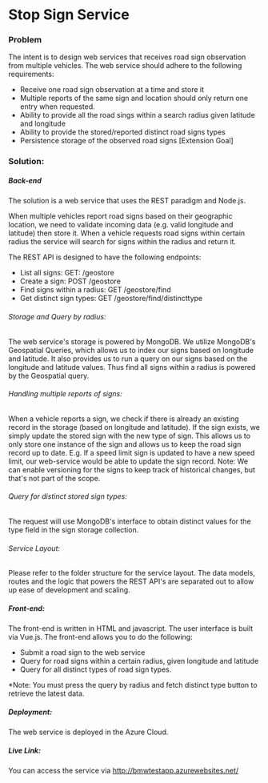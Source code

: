 # Stop Sign Service

### Problem
The intent is to design web services that receives road sign observation from multiple vehicles. 
The web service should adhere to the following requirements:

- Receive one road sign observation at a time and store it
- Multiple reports of the same sign and location should only return one entry when requested.
- Ability to provide all the road sings within a search radius given latitude and longitude
- Ability to provide the stored/reported distinct road signs types
- Persistence  storage of the observed road signs [Extension Goal]

### Solution:
##### Back-end
The solution is a web service that uses the REST paradigm and Node.js.

When multiple vehicles report road signs based on their geographic location, we need to validate incoming data  (e.g. valid longitude and latitude) then store it. When a vehicle requests road signs within certain radius the service will search for signs within the radius and return it.

The REST API is designed to have the following endpoints:
- List all signs: GET: /geostore
- Create a sign: POST /geostore
- Find signs within a radius: GET /geostore/find
- Get distinct sign types: GET /geostore/find/distincttype

###### Storage and Query by radius:
The web service's storage is powered by MongoDB. 
We utilize MongoDB's Geospatial Queries, which allows us to index our signs based on longitude and latitude. It also provides us to run a query on our signs based on the longitude and latitude values. Thus find all signs within a radius is powered by the Geospatial query. 

###### Handling multiple reports of signs:
When a vehicle reports a sign, we check if there is already an existing record in the storage (based on longitude and latitude). If the sign exists, we simply update the stored sign with the new type of sign. This allows us to only store one instance of the sign and allows us to keep the road sign record up to date. E.g. If a speed limit sign is updated to have a new speed limit, our web-service would be able to update the sign record. Note: We can enable versioning for the signs to keep track of historical changes, but that's not part of the scope.

###### Query for distinct stored sign types:
The request will use MongoDB's interface to obtain distinct values for the type field in the sign storage collection.

###### Service Layout:
Please refer to the folder structure for the service layout.
The data models, routes and the logic that powers the REST API's are separated out to allow up ease of development and scaling.

##### Front-end:
The front-end is written in HTML and javascript. The user interface is built via Vue.js. The front-end allows you to do the following:
-  Submit a road sign to the web service 
- Query for road signs within a certain radius, given longitude and latitude 
- Query for all distinct types of road sign types.


*Note: You must press the query by radius and fetch distinct type button to retrieve the latest data.

##### Deployment:
The web service is deployed in the Azure Cloud.

##### Live Link: 
You can access the service via http://bmwtestapp.azurewebsites.net/
